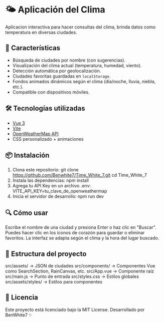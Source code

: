 # 🌤️ Aplicación del Clima

Aplicacion interactiva para hacer consultas del clima, brinda datos como temperatura en diversas ciudades.

## 🚀 Características

- Búsqueda de ciudades por nombre (con sugerencias).
- Visualización del clima actual (temperatura, humedad, viento).
- Detección automática por geolocalización.
- Ciudades favoritas guardadas en `localStorage`.
- Fondos animados dinámicos según el clima (día/noche, lluvia, niebla, etc.).
- Compatible con dispositivos móviles.

## 🛠️ Tecnologías utilizadas

- [Vue 3](https://vuejs.org/)
- [Vite](https://vitejs.dev/)
- [OpenWeatherMap API](https://openweathermap.org/)
- CSS personalizado + animaciones

## 📦 Instalación

1. Clona este repositorio:
   git clone https://github.com/Benwhite7/Time_White_7.git
   cd Time_White_7
2. Instala las dependencias:
   npm install
3. Agrega tu API Key en un archivo .env:
   VITE_API_KEY=tu_clave_de_openweathermap 
4. Inicia el servidor de desarrollo:
   npm run dev

## 🔍 Cómo usar
   Escribe el nombre de una ciudad y presiona Enter o haz clic en "Buscar".
   Puedes hacer clic en los íconos de corazón para guardar o eliminar favoritos.
   La interfaz se adapta según el clima y la hora del lugar buscado.   

## 📁 Estructura del proyecto
src/assets/              → JSON de ciudades
src/components/          → Componentes Vue como SearchSection, RainCanvas, etc.
src/App.vue              → Componente raíz
src/main.js              → Punto de entrada
src/styles.css           → Estilos globales
src/assets/styles/       → Estilos para componentes

## 📄 Licencia
Este proyecto está licenciado bajo la MIT License. 
Desarrollado por BenWhite7 ✨
